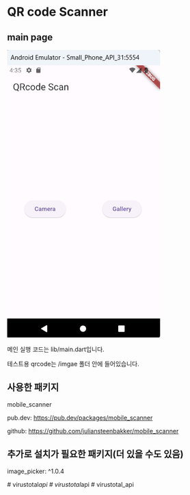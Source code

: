 # QR code Scanner

## main page

![alt text](image/mainscreen.png)

메인 실행 코드는 lib/main.dart입니다.

테스트용 qrcode는 /imgae 폴더 안에 들어있습니다.

## 사용한 패키지

mobile_scanner

pub.dev: https://pub.dev/packages/mobile_scanner

github: https://github.com/juliansteenbakker/mobile_scanner

## 추가로 설치가 필요한 패키지(더 있을 수도 있음)

image_picker: ^1.0.4

#   v i r u s t o t a l _ a p i 
 
 #   v i r u s t o t a l _ a p i 
 
 #   v i r u s t o t a l _ a p i 
 
 